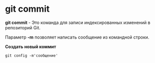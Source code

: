 # git commit

**git commit** - Это команда для записи индексированных изменений в репозиторий Git.

Параметр **-m** позволяет написать сообщение из командной строки.

**Cоздать новый коммит** 
~~~
git config -m'сообщение'
~~~
